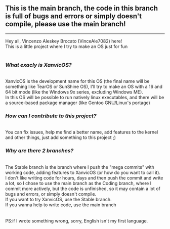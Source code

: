 <h2>This is the main branch, the code in this branch is full of bugs and errors or simply doesn't compile, please use the main branch!</h2>
<hr>

Hey all, Vincenzo Aleskey Brocato (VinceAle7082) here! <br>
This is a little project where I try to make an OS just for fun <br>
<br>
<h3>
  
  ***What exacly is XanvicOS?***
</h3>
<br>
XanvicOS is the development name for this OS (the final name will be something like TearOS or SunShine OS), I'll try to make an OS with a 16 and 64 bit mode (like the Windows 9x series, excluding Windows ME). <br>
In this OS will be possible to run natively linux executables, and there will be a source-based package manager (like Gentoo GNU/Linux's portage) <br>

<h3>
  
  ***How can I contribute to this project?***
</h3>
<br>
You can fix issues, help me find a better name, add features to the kernel and other things, just add something to this project ;)

<h3>
  
  ***Why are there 2 branches?***
</h3>
<br>
The Stable branch is the branch where I push the "mega commits" with working code, adding features to XanvicOS (or how do you want to call it). <br>
I don't like writing code for hours, days and then push the commit and write a lot, so I chose to use the main branch as the Coding branch, where I commit more actively, but the code is unfinished, so it may contain a lot of bugs and errors, or simply doesn't compile. <br>
If you want to try XanvicOS, use the Stable branch.<br>
If you wanna help to write code, use the main branch <br>
<br>
<br>
PS:if I wrote something wrong, sorry, English isn't my first language. 
